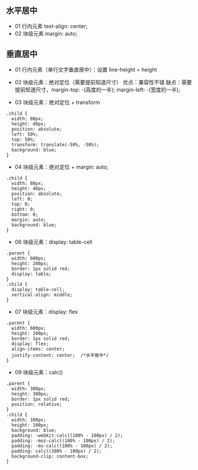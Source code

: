 ## 水平居中

- 01 行内元素 text-align: center;
- 02 块级元素 margin: auto;

## 垂直居中

- 01 行内元素（单行文字垂直居中）：设置 line-height = height

- 02 块级元素：绝对定位（需要提前知道尺寸）
  优点：兼容性不错
  缺点：需要提前知道尺寸，margin-top: -(高度的一半); margin-left: -(宽度的一半);
- 03 块级元素：绝对定位 + transform

```
.child {
  width: 80px;
  height: 40px;
  position: absolute;
  left: 50%;
  top: 50%;
  transform: translate(-50%, -50%);
  background: blue;
}
```

- 04 块级元素：绝对定位 + margin: auto;

```
.child {
  width: 80px;
  height: 40px;
  position: absolute;
  left: 0;
  top: 0;
  right: 0;
  bottom: 0;
  margin: auto;
  background: blue;
}
```

- 06 块级元素：display: table-cell

```
.parent {
  width: 600px;
  height: 200px;
  border: 1px solid red;
  display: table;
}
.child {
  display: table-cell;
  vertical-align: middle;
}
```

- 07 块级元素：display: flex

```
.parent {
  width: 600px;
  height: 200px;
  border: 1px solid red;
  display: flex;
  align-items: center;
  justify-content: center;  /*水平居中*/
}
```

- 09 块级元素：calc()

```
.parent {
  width: 300px;
  height: 300px;
  border: 1px solid red;
  position: relative;
}
.child {
  width: 100px;
  height: 100px;
  background: blue;
  padding: -webkit-calc((100% - 100px) / 2);
  padding: -moz-calc((100% - 100px) / 2);
  padding: -ms-calc((100% - 100px) / 2);
  padding: calc((100% - 100px) / 2);
  background-clip: content-box;
}
```
